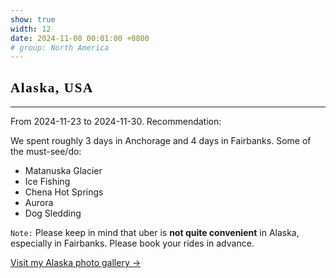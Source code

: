 ```yaml
---
show: true
width: 12
date: 2024-11-00 00:01:00 +0800
# group: North America
---
```


<div class="p-4">
    <h2 style="font-family: 'Great Vibes', cursive; font-weight: 700; letter-spacing: 0.08em; color:rgb(0, 0, 0);">Alaska, USA</h2>
    <hr />
    <p>
        From 2024-11-23 to 2024-11-30. Recommendation: <i class="fas fa-star"></i><i class="fas fa-star"></i><i class="fas fa-star"></i><i class="fas fa-star"></i><i class="far fa-star"></i>
    </p>
    <p>
        We spent roughly 3 days in Anchorage and 4 days in Fairbanks. Some of the must-see/do: 
        <ul>
            <li>Matanuska Glacier</li>
            <li>Ice Fishing</li>
            <li>Chena Hot Springs</li>
            <li>Aurora</li>
            <li>Dog Sledding</li>
        </ul>
    </p>
    <p>
        <code>Note:</code> Please keep in mind that uber is <strong>not quite convenient</strong> in Alaska, especially in Fairbanks. Please book your rides in advance.
    </p>
    <p>
        <a href="/gallery/2024-11-alaska" class="text-blue-500 hover:text-blue-700">Visit my Alaska photo gallery →</a>
    </p>
</div>